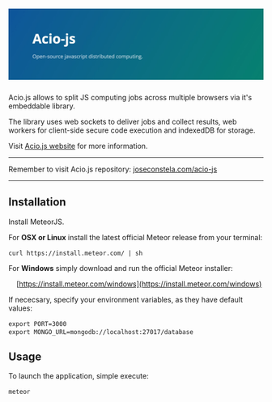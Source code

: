 # ![Acio.js](public/header.jpg)

Acio.js allows to split JS computing jobs across multiple browsers via it's embeddable library.

The library uses web sockets to deliver jobs and collect results, web workers for client-side secure code execution and indexedDB for storage.

Visit [Acio.js website](https://joseconstela.github.io/acio-js/) for more information.

<hr>

Remember to visit Acio.js repository: [joseconstela.com/acio-js](http://joseconstela.com/acio-js)

<hr>

## Installation
Install MeteorJS.

For __OSX or Linux__ install the latest official Meteor release from your terminal:

    curl https://install.meteor.com/ | sh

For __Windows__ simply download and run the official Meteor installer:

&nbsp;&nbsp;&nbsp;&nbsp;[https://install.meteor.com/windows](https://install.meteor.com/windows)

If nececsary, specify your environment variables, as they have default values:

    export PORT=3000
    export MONGO_URL=mongodb://localhost:27017/database

## Usage
To launch the application, simple execute:

    meteor
